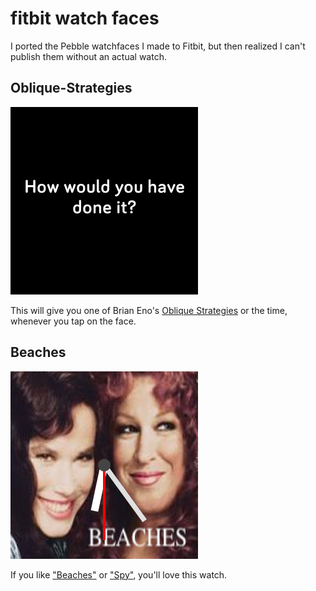 # fitbit watch faces

I ported the Pebble watchfaces I made to Fitbit, but then realized I can't publish them without an actual watch.

## Oblique-Strategies

![Oblique-Strategies](screens/Oblique-Strategies-screenshot.png)

This will give you one of Brian Eno's [Oblique Strategies](https://en.wikipedia.org/wiki/Oblique_Strategies) or the time, whenever you tap on the face.

## Beaches

![Beaches](screens/Beaches-screenshot.png)

If you like ["Beaches"](https://www.imdb.com/title/tt0094715/) or ["Spy"](https://www.imdb.com/title/tt3079380/), you'll love this watch.